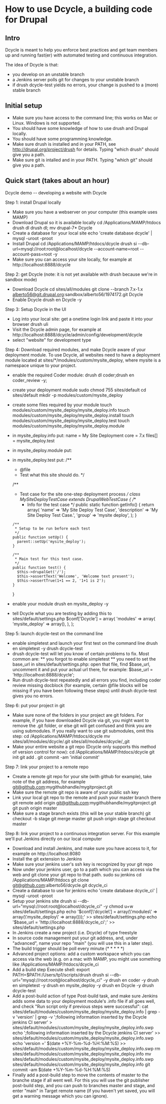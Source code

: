 How to use Dcycle, a building code for Drupal
=============================================

Intro
-----

Dcycle is meant to help you enforce best practices and get team members up and running fast(er) with automated testing and continuous integration.

The idea of Dcycle is that:
* you develop on an unstable branch
* a Jenkins server polls git for changes to your unstable branch
* if drush dcycle-test yields no errors, your change is pushed to a (more) stable branch

Initial setup
-------------

* Make sure you have access to the command line; this works on Mac or Linux. Windows is not supported.
* You should have some knowledge of how to use drush and Drupal locally.
* You should have some programming knowledge.
* Make sure drush is installed and in your PATH, see http://drupal.org/project/drush for details. Typing "which drush" should give you a path.
* Make sure git is intalled and in your PATH. Typing "which git" should give you a path.

Quick start (takes about an hour)
---------------------------------

Dcycle demo -- developing a website with Dcycle

Step 1: install Drupal locally

* Make sure you have a webserver on your computer (this example uses MAMP)
* Download Drupal so it is available locally
    cd /Applications/MAMP/htdocs
    drush dl
    drush dl; mv drupal-7* Dcycle
* Create a database for your local site
    echo 'create database dcycle' | mysql -uroot -proot
* Install Drupal
    cd /Applications/MAMP/htdocs/dcycle
    drush si --db-url=mysql://root:root@localhost/dcycle --account-name=root --account-pass=root -y
* Make sure you can access your site locally, for example at http://localhost:8888/dcycle

Step 2: get Dcycle (note: it is not yet available with drush because we're in sandbox mode)

* Download Dcycle
    cd sites/all/modules
    git clone --branch 7.x-1.x alberto56@git.drupal.org:sandbox/alberto56/1974172.git Dcycle
* Enable Dcycle
    drush en Dcycle -y

Step 3: Setup Dcycle in the UI

* Log into your local site: get a onetime login link and paste it into your browser
    drush uli
* Visit the Dcycle admin page, for example at http://localhost:8888/dcycle/admin/config/development/dcycle
* select "website" for development type

Step 4: Download required modules, and make Dcycle aware of your deployment module. To use Dcycle, all websites need to have a deployment module located at sites/*/modules/custom/mysite_deploy, where mysite is a namespace unique to your project.

* enable the required Coder module:
    drush dl coder;drush en coder_review -y;
* create your deployment module
    sudo chmod 755 sites/default
    cd sites/default
    mkdir -p modules/custom/mysite_deploy
* create some files required by your module
    touch modules/custom/mysite_deploy/mysite_deploy.info
    touch modules/custom/mysite_deploy/mysite_deploy.install
    touch modules/custom/mysite_deploy/mysite_deploy.test
    touch modules/custom/mysite_deploy/mysite_deploy.module
* in mysite_deploy.info put:
    name = My Site Deployment
    core = 7.x
    files[] = mysite_deploy.test
* in mysite_deploy.module put:
    <?php
* in mysite_deploy.test put:
    /**
     * @file
     * Test what this site should do.
     */
     
    /**
     * Test case for the site one-step deployment process
     */
    class MySiteDeployTestCase extends DrupalWebTestCase {
      /**
       * Info for the test case
       */
      public static function getInfo() {
        return array(
          'name' => 'My Site Deploy Test Case',
          'description' => 'My Site Deploy Test Case.',
          'group' => 'mysite deploy',
        );
      }
    
      /**
       * Setup to be run before each test
       */
      public function setUp() {
        parent::setUp('mysite_deploy');
      }
    
      /**
       * Main test for this test case.
       */
      public function test() {
        $this->drupalGet('/');
        $this->assertText('Welcome', 'Welcome text present');
        $this->assertTrue(1+1 == 2, '1+1 is 2');
      }
    }
* enable your module
    drush en mysite_deploy -y
* tell Dcycle what you are testing by adding this to sites/default/settings.php
    $conf['Dcycle'] = array(
      'modules' => array(
        'mysite_deploy' => array(),
      ),
    );

Step 5: launch dcycle-test on the command line

* enable simpletest and launch your first test on the command line
    drush en simpletest -y
    drush dcycle-test
* drush dcycle-test will let you know of certain problems to fix. Most common are:
** you forgot to enable simpletest
** you need to set the base_url in sites/default/settings.php: open that file, find $base_url, uncomment it and put your actual url there, for example:
    $base_url = 'http://localhost:8888/dcycle';
* Run drush dcycle-test repeatedly and all errors you find, including coder review missing docblock (for example, certain @file blocks will be missing if you have been following these steps) until drush dcycle-test gives you no errors.

Step 6: put your project in git

* Make sure none of the folders in your project are git folders. For example, if you have downloaded Dcycle via git, you might want to remove the .git folder, or else git will get confused and think you are using submodules. If you really want to use git submodules, omit this step:
    cd /Applications/MAMP/htdocs/dcycle
    mv sites/all/modules/dcycle/.git sites/all/modules/dcycle/_git
* Make your entire website a git repo (Dcycle only supports this method of version control for now):
    cd /Applications/MAMP/htdocs/dcycle
    git init
    git add .
    git commit -am 'initial commit'

Step 7: link your project to a remote repo

* Create a remote git repo for your site (with github for example), take note of the git address, for example git@github.com:mygithubhandle/mygitproject.git
* Make sure the remote git repo is aware of your public ssh key
* Link your local git repo to the remote and push your master branch there
    git remote add origin git@github.com:mygithubhandle/mygitproject.git
    git push origin master
* Make sure a stage branch exists (this will be your stable branch)
    git checkout -b stage
    git merge master
    git push origin stage
    git checkout master
    

Step 8: link your project to a continuous integration server. For this example we'll put Jenkins directly on our local computer

* Download and install Jenkins, and make sure you have access to it, for example on http://localhost:8080
* Install the git extension to Jenkins
* Make sure your jenkins user's ssh key is recognized by your git repo
* Now under your jenkins user, go to a path which you can access via the web and git clone your git repo to that path.
    sudo su jenkins
    cd /Applications/MAMP/htdocs
    git clone git@github.com:alberto56/dcycle.git dcycle_ci
* Create a database to use for jenkins
    echo 'create database dcycle_ci' | mysql -uroot -proot
* Setup your jenkins site
    drush si --db-url="mysql://root:root@localhost/dcycle_ci" -y
    chmod u+w sites/default/settings.php
    echo '$conf[\'dcycle\'] = array(\'modules\' => array(\'mysite_deploy\' => array()));' >> sites/default/settings.php
    echo '$base_url = \'http://localhost:8888/dcycle_ci\';' >> sites/default/settings.php
* In Jenkins create a new project (i.e. Dcycle) of type freestyle
* In source code management put your git address, and, under "advanced", name your repo "main" (you will use this in a later step).
* The build trigger should be poll every minute (* * * * *)
* Advanced project options: add a custom workspace which you can access via the web (e.g. on a mac with MAMP, you might use something like /Applications/MAMP/htdocs/dcycle_ci
* Add a build step Execute shell:
    export PATH=$PATH:/Users/tp1/scripts/drush
    drush si --db-url="mysql://root:root@localhost/dcycle_ci" -y
    drush en coder -y
    drush en simpletest -y
    drush en mysite_deploy -y
    drush en Dcycle -y
    drush dcycle-test
* Add a post-build action of type Post-build task, and make sure Jenkins adds some data to your deployment module's .info file if all goes well, and check "Run script only if previous steps were successful":
    cat sites/default/modules/custom/mysite_deploy/mysite_deploy.info | grep -v 'version' | grep -v ';following information inserted by the Dcycle jenkins CI server' > sites/default/modules/custom/mysite_deploy/mysite_deploy.info.swp
    echo ';following information inserted by the Dcycle jenkins CI server' >> sites/default/modules/custom/mysite_deploy/mysite_deploy.info.swp 
    echo 'version =' $(date +%Y-%m-%d-%H:%M:%S) >> sites/default/modules/custom/mysite_deploy/mysite_deploy.info.swp 
    rm sites/default/modules/custom/mysite_deploy/mysite_deploy.info
    mv sites/default/modules/custom/mysite_deploy/mysite_deploy.info.swp sites/default/modules/custom/mysite_deploy/mysite_deploy.info
    git commit -am $(date +%Y-%m-%d-%H:%M:%S)
* Finally add a post-build step to move the contents of master to the branche stage if all went well. For this you will use the git publisher post-build step, and you can push to branches master and stage, and enter "main" in Target remote name (if you haven't yet saved, you will get a warning message which you can ignore).
